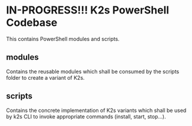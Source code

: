 <!--
SPDX-FileCopyrightText: © 2023 Siemens Healthcare GmbH
SPDX-License-Identifier: MIT
-->

# IN-PROGRESS!!! K2s PowerShell Codebase

This contains PowerShell modules and scripts.

## **modules**

Contains the reusable modules which shall be consumed by the scripts folder to create a variant of K2s.

## **scripts**

Contains the concrete implementation of K2s variants which shall be used by k2s CLI to invoke appropriate commands (install, start, stop...).
